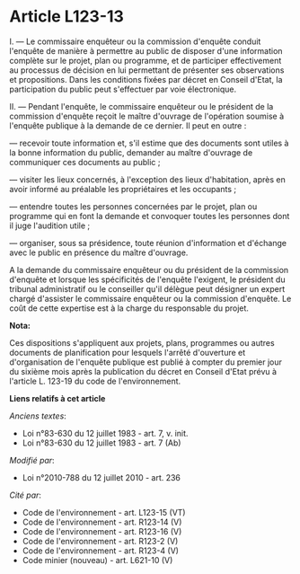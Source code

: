 # Article L123-13

I. ― Le commissaire enquêteur ou la commission d'enquête conduit l'enquête de manière à permettre au public de disposer d'une
information complète sur le projet, plan ou programme, et de participer effectivement au processus de décision en lui
permettant de présenter ses observations et propositions. Dans les conditions fixées par décret en Conseil d'Etat, la
participation du public peut s'effectuer par voie électronique. 

II. ― Pendant l'enquête, le commissaire enquêteur ou le président de la commission d'enquête reçoit le maître d'ouvrage de
l'opération soumise à l'enquête publique à la demande de ce dernier. Il peut en outre : 

― recevoir toute information et, s'il estime que des documents sont utiles à la bonne information du public, demander au
maître d'ouvrage de communiquer ces documents au public ; 

― visiter les lieux concernés, à l'exception des lieux d'habitation, après en avoir informé au préalable les propriétaires et
les occupants ; 

― entendre toutes les personnes concernées par le projet, plan ou programme qui en font la demande et convoquer toutes les
personnes dont il juge l'audition utile ; 

― organiser, sous sa présidence, toute réunion d'information et d'échange avec le public en présence du maître d'ouvrage. 

A la demande du commissaire enquêteur ou du président de la commission d'enquête et lorsque les spécificités de l'enquête
l'exigent, le président du tribunal administratif ou le conseiller qu'il délègue peut désigner un expert chargé d'assister le
commissaire enquêteur ou la commission d'enquête. Le coût de cette expertise est à la charge du responsable du projet.

**Nota:**

Ces dispositions s'appliquent aux projets, plans, programmes ou autres documents de planification pour lesquels l'arrêté
d'ouverture et d'organisation de l'enquête publique est publié à compter du premier jour du sixième mois après la publication
du décret en Conseil d'Etat prévu à l'article L. 123-19 du code de l'environnement.

**Liens relatifs à cet article**

_Anciens textes_:

  - Loi n°83-630 du 12 juillet 1983 - art. 7, v. init.
  - Loi n°83-630 du 12 juillet 1983 - art. 7 (Ab)

_Modifié par_:

  - Loi n°2010-788 du 12 juillet 2010 - art. 236

_Cité par_:

  - Code de l'environnement - art. L123-15 (VT)
  - Code de l'environnement - art. R123-14 (V)
  - Code de l'environnement - art. R123-16 (V)
  - Code de l'environnement - art. R123-2 (V)
  - Code de l'environnement - art. R123-4 (V)
  - Code minier (nouveau) - art. L621-10 (V)
